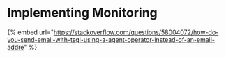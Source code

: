 # Implementing Monitoring

{% embed url="https://stackoverflow.com/questions/58004072/how-do-you-send-email-with-tsql-using-a-agent-operator-instead-of-an-email-addre" %}




